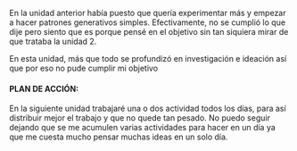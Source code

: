 En la unidad anterior había puesto que quería experimentar más y empezar a hacer patrones generativos simples. Efectivamente, no se cumplió lo que dije pero siento que es porque pensé en el objetivo sin tan siquiera mirar de que trataba la unidad 2. 

En esta unidad, más que todo se profundizó en investigación e ideación así que por eso no pude cumplir mi objetivo

#### PLAN DE ACCIÓN:

En la siguiente unidad trabajaré una o dos actividad todos los días, para así distribuir mejor el trabajo y que no quede tan pesado. No puedo seguir dejando que se me acumulen varias actividades para hacer en un día ya que me cuesta mucho pensar muchas ideas en un solo día. 

